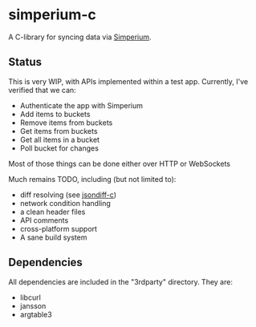 # simperium-c

A C-library for syncing data via [Simperium](https://simperium.com/).

## Status

This is very WIP, with APIs implemented within a test app. Currently, I've
verified that we can:
* Authenticate the app with Simperium
* Add items to buckets
* Remove items from buckets
* Get items from buckets
* Get all items in a bucket
* Poll bucket for changes

Most of those things can be done either over HTTP or WebSockets

Much remains TODO, including (but not limited to):
* diff resolving (see [jsondiff-c](https://github.com/franc0is/jsondiff-c))
* network condition handling
* a clean header files
* API comments
* cross-platform support
* A sane build system

## Dependencies

All dependencies are included in the "3rdparty" directory. They are:

- libcurl
- jansson
- argtable3
